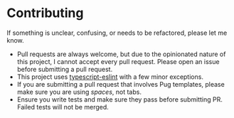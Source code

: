# Contributing

If something is unclear, confusing, or needs to be refactored, please let me know.

- Pull requests are always welcome, but due to the opinionated nature of this project, I cannot accept every pull request. Please open an issue before
submitting a pull request.
- This project uses
[typescript-eslint](https://github.com/typescript-eslint/typescript-eslint) with a
few minor exceptions.
- If you are submitting a pull request that involves Pug templates, please make sure you are using *spaces*, not tabs.
- Ensure you write tests and make sure they pass before submitting PR. Failed tests will not be merged.
